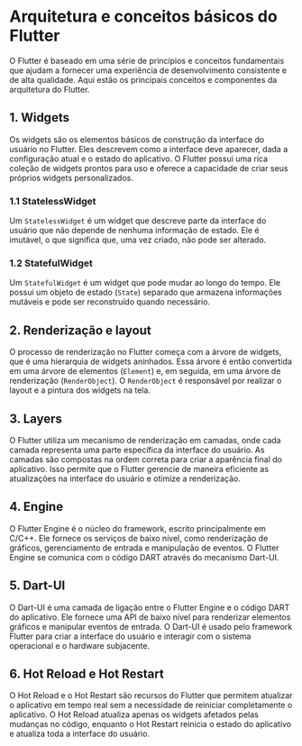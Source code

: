 # Arquitetura e conceitos básicos do Flutter

O Flutter é baseado em uma série de princípios e conceitos fundamentais que ajudam a fornecer uma experiência de desenvolvimento consistente e de alta qualidade. Aqui estão os principais conceitos e componentes da arquitetura do Flutter.

## 1. Widgets

Os widgets são os elementos básicos de construção da interface do usuário no Flutter. Eles descrevem como a interface deve aparecer, dada a configuração atual e o estado do aplicativo. O Flutter possui uma rica coleção de widgets prontos para uso e oferece a capacidade de criar seus próprios widgets personalizados.

### 1.1 StatelessWidget

Um `StatelessWidget` é um widget que descreve parte da interface do usuário que não depende de nenhuma informação de estado. Ele é imutável, o que significa que, uma vez criado, não pode ser alterado.

### 1.2 StatefulWidget

Um `StatefulWidget` é um widget que pode mudar ao longo do tempo. Ele possui um objeto de estado (`State`) separado que armazena informações mutáveis e pode ser reconstruído quando necessário.

## 2. Renderização e layout

O processo de renderização no Flutter começa com a árvore de widgets, que é uma hierarquia de widgets aninhados. Essa árvore é então convertida em uma árvore de elementos (`Element`) e, em seguida, em uma árvore de renderização (`RenderObject`). O `RenderObject` é responsável por realizar o layout e a pintura dos widgets na tela.

## 3. Layers

O Flutter utiliza um mecanismo de renderização em camadas, onde cada camada representa uma parte específica da interface do usuário. As camadas são compostas na ordem correta para criar a aparência final do aplicativo. Isso permite que o Flutter gerencie de maneira eficiente as atualizações na interface do usuário e otimize a renderização.

## 4. Engine

O Flutter Engine é o núcleo do framework, escrito principalmente em C/C++. Ele fornece os serviços de baixo nível, como renderização de gráficos, gerenciamento de entrada e manipulação de eventos. O Flutter Engine se comunica com o código DART através do mecanismo Dart-UI.

## 5. Dart-UI

O Dart-UI é uma camada de ligação entre o Flutter Engine e o código DART do aplicativo. Ele fornece uma API de baixo nível para renderizar elementos gráficos e manipular eventos de entrada. O Dart-UI é usado pelo framework Flutter para criar a interface do usuário e interagir com o sistema operacional e o hardware subjacente.

## 6. Hot Reload e Hot Restart

O Hot Reload e o Hot Restart são recursos do Flutter que permitem atualizar o aplicativo em tempo real sem a necessidade de reiniciar completamente o aplicativo. O Hot Reload atualiza apenas os widgets afetados pelas mudanças no código, enquanto o Hot Restart reinicia o estado do aplicativo e atualiza toda a interface do usuário.

